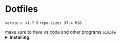 # Dotfiles
<p><code>version: v1.7.9</code> <code>repo-size: 37.4 MiB</code></p>
make sure to have vs code and other programs
<code>Simple</code>
<details>
    <summary><b>Installing</b></summary>
Clone into your <code>~</code> directory  
  <br>

```bash
git clone https://github.com/AXWTV/Dotfiles.git
```
 Run 
 ```bash 
 ./install 
 ```
</details>
